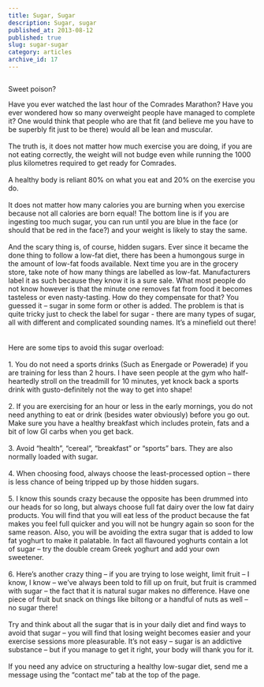```yaml
---
title: Sugar, Sugar
description: Sugar, sugar
published_at: 2013-08-12
published: true
slug: sugar-sugar
category: articles
archive_id: 17
---
```


<div><img src="/assets/images/articles/SugarPoison_1.jpg" alt=""><p class="caption">Sweet poison?</p>Have you ever watched the last hour of the Comrades Marathon?  Have you ever wondered how so many overweight people have managed to complete it?  One would think that people who are that fit (and believe me you have to be superbly fit just to be there) would all be lean and muscular.<br><br>
The truth is, it does not matter how much exercise you are doing, if you are not eating correctly, the weight will not budge even while running the 1000 plus kilometres required to get ready for Comrades.<br><br>
A healthy body is reliant 80% on what you eat and 20% on the exercise you do.<br><br>
It does not matter how many calories you are burning when you exercise because not all calories are born equal!  The bottom line is if you are ingesting too much sugar, you can run until you are blue in the face (or should that be red in the face?) and your weight is likely to stay the same.  <br><br>
And the scary thing is, of course, hidden sugars. Ever since it became the done thing to follow a low-fat diet, there has been a humongous surge in the amount of low-fat foods available. Next time you are in the grocery store, take note of how many things are labelled as low-fat. Manufacturers label it as such because they know it is a sure sale. What most people do not know however is that the minute one removes fat from food it becomes tasteless or even nasty-tasting.  How do they compensate for that?  You guessed it – sugar in some form or other is added. The problem is that is quite tricky just to check the label for sugar - there are many types of sugar, all with different and complicated sounding names.  It’s a minefield out there!<br><br><br>
Here are some tips to avoid this sugar overload:<br><br>
1.	You do not need a sports drinks (Such as Energade or Powerade) if you are training for less than 2 hours. I have seen people at the gym who half-heartedly stroll on the treadmill for 10 minutes, yet knock back a sports drink with gusto-definitely not the way to get into shape!  <br><br>
2.	If you are exercising for an hour or less in the early mornings, you do not need anything to eat or drink (besides water obviously) before you go out.  Make sure you have a healthy breakfast which includes protein, fats and a bit of low GI carbs when you get back.<br><br>
3.	Avoid “health”, “cereal”, “breakfast” or “sports” bars.  They are also normally loaded with sugar.<br><br>
4.	When choosing food, always choose the least-processed option – there is less chance of being tripped up by those hidden sugars.<br><br>
5.	I know this sounds crazy because the opposite has been drummed into our heads for so long, but always choose full fat dairy over the low fat dairy products.  You will find that you will eat less of the product because the fat makes you feel full quicker and you will not be hungry again so soon for the same reason.   Also, you will be avoiding the extra sugar that is added to low fat yoghurt to make it palatable.  In fact all flavoured yoghurts contain a lot of sugar – try the double cream Greek yoghurt and add your own sweetener.<br><br>
6.	Here’s another crazy thing – if you are trying to lose weight, limit fruit – I know, I know – we’ve always been told to fill up on fruit, but fruit is crammed with sugar – the fact that it is natural sugar makes no difference.  Have one piece of fruit but snack on things like biltong or a handful of nuts as well – no sugar there!<br><br>
Try and think about all the sugar that is in your daily diet and find ways to avoid that sugar – you will find that losing weight becomes easier and your exercise sessions more pleasurable.   It’s not easy – sugar is an addictive substance – but if you manage to get it right, your body will thank you for it.<br><br>
If you need any advice on structuring a healthy low-sugar diet, send me a message using the “contact me” tab at the top of the page.</div>